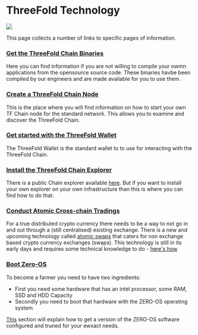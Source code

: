 # ThreeFold Technology

![](https://images.unsplash.com/photo-1505778276668-26b3ff7af103?ixlib=rb-0.3.5&ixid=eyJhcHBfaWQiOjEyMDd9&s=c31c1a0b3ef5bab89aa621ae99620451&auto=format&fit=crop&w=1343&q=80)

This page collects a number of links to specific pages of information.

### [Get the ThreeFold Chain Binaries](/tf_farming/howto/get_binaries.md)
Here you can find information if you are not willing to compile your owmn applications from the opensource source code.  These binaries havbe been compiled by our engineers and are made available for you to use them.

### [Create a ThreeFold Chain Node](/tf_farming/howto/create_node.md)
This is the place where you will find information on how to start your own TF Chain node for the standard network.  This allows you to examine and discover the ThreeFold Chain.

### [Get started with the ThreeFold Wallet](/tf_farming/howto/wallet.md)
The ThreeFold Wallet is the standard wallet to to use for interacting with the ThreeFold Chain.

### [Install the ThreeFold Chain Explorer](/tf_farming/howto/tfchain_explorer.md)
There is a public Chain explorer available [here](https://explorer.threefoldtoken.com/).  But if you want to install your own explorer on your own infrastructure than this is where you can find how to do that.

### [Conduct Atomic Cross-chain Tradings](/tf_farming/howto/atomic_swaps.md)
For a true distributed crypto currency there needs to be a way to not go in and out through a (still centralised) existing exchange.  There is a new and upcoming technology called [atomic swaps](https://medium.com/@EthAdvisor/atomic-swaps-etomic-swaps-explained-in-plain-english-4c3936c7adb8) that caters for non exchange based crypto currency exchanges (swaps).  This technology is still in its early days and requires some technical knowledge to do - [here's how](https://github.com/threefoldfoundation/info_grid/blob/master/docs/tf_farming/howto/atomic_swaps.md)

### [Boot Zero-OS](/tf_farming/howto/zero_boot_hardware.md)
To become a farmer you need to have two ingredients:
  - First you need some hardware that has an intel processor, some RAM, SSD and HDD Capacity
  - Secondly you need to boot that hardware with the ZERO-OS operating system

[This](https://github.com/threefoldfoundation/info_grid/blob/master/docs/tf_farming/howto/zero_boot_hardware.md) section will explain how to get a version of the ZERO-OS software configured and truned for your ewxact needs.

